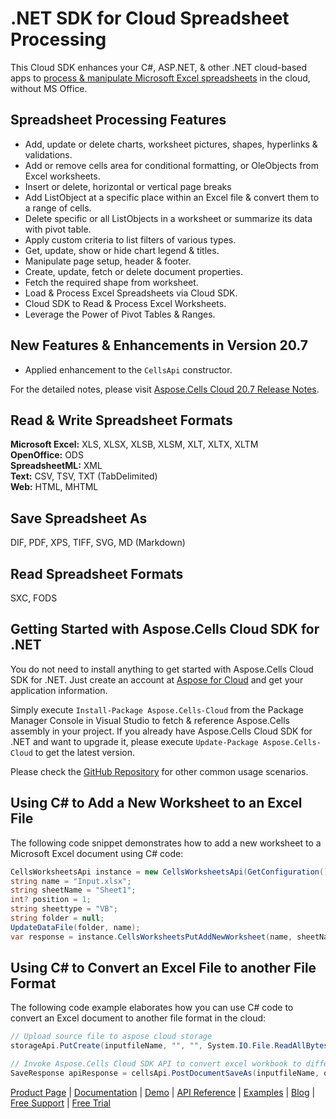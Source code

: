 # .NET SDK for Cloud Spreadsheet Processing

This Cloud SDK enhances your C#, ASP.NET, & other .NET cloud-based apps to [process & manipulate Microsoft Excel spreadsheets](https://products.aspose.cloud/cells/net) in the cloud, without MS Office.

## Spreadsheet Processing Features

- Add, update or delete charts, worksheet pictures, shapes, hyperlinks & validations.
- Add or remove cells area for conditional formatting, or OleObjects from Excel worksheets.
- Insert or delete, horizontal or vertical page breaks
- Add ListObject at a specific place within an Excel file & convert them to a range of cells.
- Delete specific or all ListObjects in a worksheet or summarize its data with pivot table.
- Apply custom criteria to list filters of various types.
- Get, update, show or hide chart legend & titles.
- Manipulate page setup, header & footer.
- Create, update, fetch or delete document properties.
- Fetch the required shape from worksheet.
- Load & Process Excel Spreadsheets via Cloud SDK.
- Cloud SDK to Read & Process Excel Worksheets.
- Leverage the Power of Pivot Tables & Ranges.

## New Features & Enhancements in Version 20.7

- Applied enhancement to the `CellsApi` constructor.

For the detailed notes, please visit [Aspose.Cells Cloud 20.7 Release Notes](https://docs.aspose.cloud/display/cellscloud/Aspose.Cells+Cloud+20.7+Release+Notes).

## Read & Write Spreadsheet Formats

**Microsoft Excel:** XLS, XLSX, XLSB, XLSM, XLT, XLTX, XLTM\
**OpenOffice:** ODS\
**SpreadsheetML:** XML\
**Text:** CSV, TSV, TXT (TabDelimited)\
**Web:** HTML, MHTML

## Save Spreadsheet As

DIF, PDF, XPS, TIFF, SVG, MD (Markdown)

## Read Spreadsheet Formats

SXC, FODS

## Getting Started with Aspose.Cells Cloud SDK for .NET

You do not need to install anything to get started with Aspose.Cells Cloud SDK for .NET. Just create an account at [Aspose for Cloud](https://dashboard.aspose.cloud/#/apps) and get your application information.

Simply execute `Install-Package Aspose.Cells-Cloud` from the Package Manager Console in Visual Studio to fetch & reference Aspose.Cells assembly in your project. If you already have Aspose.Cells Cloud SDK for .NET and want to upgrade it, please execute `Update-Package Aspose.Cells-Cloud` to get the latest version.

Please check the [GitHub Repository](https://github.com/aspose-cells-cloud/aspose-cells-cloud-dotnet) for other common usage scenarios.

## Using C# to Add a New Worksheet to an Excel File

The following code snippet demonstrates how to add a new worksheet to a Microsoft Excel document using C# code:

```csharp
CellsWorksheetsApi instance = new CellsWorksheetsApi(GetConfiguration());
string name = "Input.xlsx";
string sheetName = "Sheet1";
int? position = 1;
string sheettype = "VB";
string folder = null;
UpdateDataFile(folder, name);
var response = instance.CellsWorksheetsPutAddNewWorksheet(name, sheetName, position, sheettype, folder);
```

## Using C# to Convert an Excel File to another File Format

The following code example elaborates how you can use C# code to convert an Excel document to another file format in the cloud:

```csharp
// Upload source file to aspose cloud storage
storageApi.PutCreate(inputfileName, "", "", System.IO.File.ReadAllBytes(Common.GetDataDir() + inputfileName));

// Invoke Aspose.Cells Cloud SDK API to convert excel workbook to different format
SaveResponse apiResponse = cellsApi.PostDocumentSaveAs(inputfileName, outputFileName, isAutoFitRows, isAutoFitColumns, storage, folder, body);
```

[Product Page](https://products.aspose.cloud/cells/net) | [Documentation](https://docs.aspose.cloud/display/cellscloud/Home) | [Demo](https://products.aspose.app/cells/family) | [API Reference](https://apireference.aspose.cloud/cells/) | [Examples](https://github.com/aspose-cells-cloud/aspose-cells-cloud-dotnet) | [Blog](https://blog.aspose.cloud/category/cells/) | [Free Support](https://forum.aspose.cloud/c/cells) | [Free Trial](https://dashboard.aspose.cloud/#/apps)
